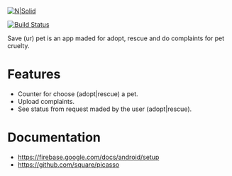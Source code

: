 
[![N|Solid](https://i.imgur.com/xdwpg6x.png)]()

[![Build Status](https://travis-ci.org/joemccann/dillinger.svg?branch=master)]()

Save (ur) pet is an app maded for adopt, rescue and do complaints for pet cruelty.

# Features
  - Counter for choose (adopt|rescue) a pet.
  - Upload complaints.
  - See status from request maded by the user (adopt|rescue).


# Documentation
  - https://firebase.google.com/docs/android/setup
  - https://github.com/square/picasso
